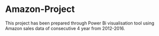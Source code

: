 # Amazon-Project
This project has been prepared through Power Bi visualisation tool using Amazon sales data of consecutive 4 year from 2012-2016. 
